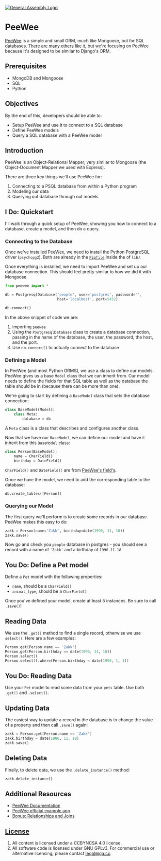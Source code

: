 [![General Assembly Logo](https://camo.githubusercontent.com/1a91b05b8f4d44b5bbfb83abac2b0996d8e26c92/687474703a2f2f692e696d6775722e636f6d2f6b6538555354712e706e67)](https://generalassemb.ly/education/web-development-immersive)

# PeeWee

[PeeWee](http://docs.peewee-orm.com/en/latest/) is a simple and small ORM, much
like Mongoose, but for SQL databases.
[There are many others like it](https://docs.python-guide.org/scenarios/db/),
but we're focusing on PeeWee because it's designed to be similar to Django's
ORM.

## Prerequisites

- MongoDB and Mongoose
- SQL
- Python

## Objectives

By the end of this, developers should be able to:

- Setup PeeWee and use it to connect to a SQL database
- Define PeeWee models
- Query a SQL database with a PeeWee model

## Introduction

PeeWee is an Object-Relational Mapper, very similar to Mongoose (the
Object-Document Mapper we used with Express).

There are three key things we'll use PeeWee for:

1. Connecting to a PSQL database from within a Python program
1. Modeling our data
1. Querying out database through out models

## I Do: Quickstart

I'll walk through a quick setup of PeeWee, showing you how to connect to a
database, create a model, and then do a query.

### Connecting to the Database

Once we've installed PeeWee, we need to install the Python PostgreSQL driver
(`psychopg2`). Both are already in the [`Pipfile`](./lib/Pipfile) inside the of
`lib/`.

Once everything is installed, we need to import PeeWee and set up our database
connection. This should feel pretty similar to how we did it with Mongoose.

```py
from peewee import *

db = PostgresqlDatabase('people', user='postgres', password='',
                        host='localhost', port=5432)

db.connect()
```

In the above snippet of code we are:

1. Importing `peewee`
1. Using the `PostgresqlDatabase` class to create a database connection, passing
   in the name of the database, the user, the password, the host, and the port.
1. Use `db.connect()` to actually connect to the database

### Defining a Model

In PeeWee (and most Python ORMS), we use a class to define our models. PeeWee
gives us a base `Model` class that we can inherit from. Our model needs to
define the fields for that SQL table as well as the database the table should be
in (because there can be more than one).

We're going to start by defining a `BaseModel` class that sets the database
connection:

```py
class BaseModel(Model):
    class Meta:
        database = db
```

A `Meta` class is a class that describes and configures another class.

Now that we have our `BaseModel`, we can define our model and have it inherit
from this `BaseModel` class:

```py
class Person(BaseModel):
    name = CharField()
    birthday = DateField()
```

`CharField()` and `DateField()` are from
[PeeWee's field's](http://docs.peewee-orm.com/en/latest/peewee/models.html).

Once we have the model, we need to add the corresponding table to the database:

```py
db.create_tables([Person])
```

### Querying our Model

The first query we'll perform is to create some records in our database. PeeWee
makes this easy to do:

```py
zakk = Person(name='Zakk', birthday=date(1990, 11, 18))
zakk.save()
```

Now go and check you `people` database in postgres - you should see a record
with a name of `'Zakk'` and a birthday of `1990-11-18`.

## You Do: Define a Pet model

Define a `Pet` model with the following properties:

- `name`, should be a `CharField()`
- `animal_type`, should be a `CharField()`

Once you've defined your model, create at least 5 instances. Be sure to call
`.save()`!

## Reading Data

We use the `.get()` method to find a single record, otherwise we use `select()`.
Here are a few examples:

```py
Person.get(Person.name == 'Zakk')
Person.get(Person.birthday == date(1990, 11, 18))
Person.select()
Person.select().where(Person.birthday < date(1990, 1, 1))
```

## You Do: Reading Data

Use your `Pet` model to read some data from your `pets` table. Use both `.get()`
and `.select()`.

## Updating Data

The easiest way to update a record in the database is to change the value of a
property and then call `.save()` again:

```py
zakk = Person.get(Person.name == 'Zakk')
zakk.birthday = date(1980, 11, 18)
zakk.save()
```

## Deleting Data

Finally, to delete data, we use the `.delete_instance()` method:

```py
zakk.delete_instance()
```

## Additional Resources

- [PeeWee Documentation](http://docs.peewee-orm.com/en/latest/)
- [PeeWee official example app](http://docs.peewee-orm.com/en/latest/peewee/example.html)
- [Bonus: Relationships and Joins](http://docs.peewee-orm.com/en/latest/peewee/relationships.html)

## [License](LICENSE)

1. All content is licensed under a CC­BY­NC­SA 4.0 license.
1. All software code is licensed under GNU GPLv3. For commercial use or
   alternative licensing, please contact legal@ga.co.
